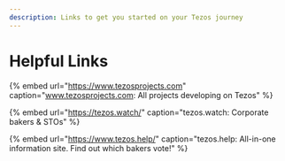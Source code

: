 ```yaml
---
description: Links to get you started on your Tezos journey
---
```


# Helpful Links

{% embed url="https://www.tezosprojects.com" caption="www.tezosprojects.com: All projects developing on Tezos" %}

{% embed url="https://tezos.watch/" caption="tezos.watch: Corporate bakers & STOs" %}

{% embed url="https://www.tezos.help/" caption="tezos.help: All-in-one information site. Find out which bakers vote!" %}





